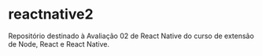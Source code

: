 # reactnative2

Repositório destinado à Avaliação 02 de React Native do curso de extensão de Node, React e React Native.
